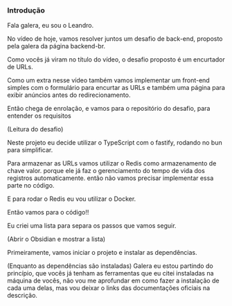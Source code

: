 
### Introdução

Fala galera, eu sou o Leandro.

No vídeo de hoje, vamos resolver juntos um desafio de back-end, proposto pela galera da página backend-br. 

Como vocês já viram no título do vídeo, o desafio proposto é um encurtador de URLs.

Como um extra nesse vídeo também vamos implementar um front-end simples com o formulário para encurtar as URLs e também uma página para exibir anúncios antes do redirecionamento.

Então chega de enrolação, e vamos para o repositório do desafio, para entender os requisitos

(Leitura do desafio)

Neste projeto eu decide utilizar o TypeScript com o fastify, rodando no bun para simplificar.

Para armazenar as URLs vamos utilizar o Redis como armazenamento de chave valor.
porque ele já faz o gerenciamento do tempo de vida dos registros automaticamente. então não vamos precisar implementar essa parte no código.

E para rodar o Redis eu vou utilizar o Docker.

Então vamos para o código!!

Eu criei uma lista para separa os passos que vamos seguir.

(Abrir o Obsidian e mostrar a lista)

Primeiramente, vamos iniciar o projeto e instalar as dependências.

(Enquanto as dependências são instaladas) Galera eu estou partindo do princípio, que vocês já tenham  as ferramentas que eu citei instaladas na máquina de vocês, não vou me aprofundar em como fazer a instalação de cada uma delas, mas vou deixar o links das documentações oficiais na descrição.